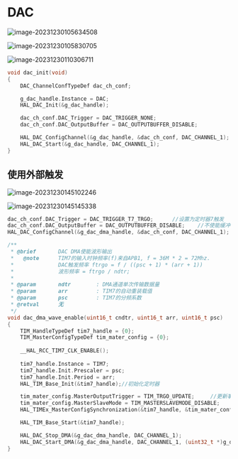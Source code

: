 # DAC

![image-20231230105634508](https://picture-01-1316374204.cos.ap-beijing.myqcloud.com/image/202312301056589.png)

![image-20231230105830705](https://picture-01-1316374204.cos.ap-beijing.myqcloud.com/image/202312301058746.png)

![image-20231230110306711](https://picture-01-1316374204.cos.ap-beijing.myqcloud.com/image/202312301103782.png)

```c
void dac_init(void)
{
    DAC_ChannelConfTypeDef dac_ch_conf;

    g_dac_handle.Instance = DAC;
    HAL_DAC_Init(&g_dac_handle);                                        /* 初始化DAC */

    dac_ch_conf.DAC_Trigger = DAC_TRIGGER_NONE;                         /* 不使用触发功能,设置为自动触发 */
    dac_ch_conf.DAC_OutputBuffer = DAC_OUTPUTBUFFER_DISABLE;            /* DAC输出缓冲关闭 */

    HAL_DAC_ConfigChannel(&g_dac_handle, &dac_ch_conf, DAC_CHANNEL_1);  /* 配置DAC通道1 */
    HAL_DAC_Start(&g_dac_handle, DAC_CHANNEL_1);                        /* 开启DAC通道1 */
}
```

## 使用外部触发

![image-20231230145102246](https://picture-01-1316374204.cos.ap-beijing.myqcloud.com/image/202312301451294.png)

![image-20231230145145338](https://picture-01-1316374204.cos.ap-beijing.myqcloud.com/image/202312301451387.png)

```c
dac_ch_conf.DAC_Trigger = DAC_TRIGGER_T7_TRGO;		//设置为定时器7触发
dac_ch_conf.DAC_OutputBuffer = DAC_OUTPUTBUFFER_DISABLE;	//不使能缓冲
HAL_DAC_ConfigChannel(&g_dac_dma_handle, &dac_ch_conf, DAC_CHANNEL_1);
```

```c
/**
 * @brief       DAC DMA使能波形输出
 *   @note      TIM7的输入时钟频率(f)来自APB1, f = 36M * 2 = 72Mhz.
 *              DAC触发频率 ftrgo = f / ((psc + 1) * (arr + 1))
 *              波形频率 = ftrgo / ndtr; 
 *
 * @param       ndtr        : DMA通道单次传输数据量
 * @param       arr         : TIM7的自动重装载值
 * @param       psc         : TIM7的分频系数
 * @retval      无
 */
void dac_dma_wave_enable(uint16_t cndtr, uint16_t arr, uint16_t psc)
{
    TIM_HandleTypeDef tim7_handle = {0};
    TIM_MasterConfigTypeDef tim_mater_config = {0};
    
    __HAL_RCC_TIM7_CLK_ENABLE();
    
    tim7_handle.Instance = TIM7;
    tim7_handle.Init.Prescaler = psc;
    tim7_handle.Init.Period = arr;
    HAL_TIM_Base_Init(&tim7_handle);//初始化定时器

    tim_mater_config.MasterOutputTrigger = TIM_TRGO_UPDATE;		//更新事件, 会产生一个TRGO信号
    tim_mater_config.MasterSlaveMode = TIM_MASTERSLAVEMODE_DISABLE;
    HAL_TIMEx_MasterConfigSynchronization(&tim7_handle, &tim_mater_config);

    HAL_TIM_Base_Start(&tim7_handle);

    HAL_DAC_Stop_DMA(&g_dac_dma_handle, DAC_CHANNEL_1);
    HAL_DAC_Start_DMA(&g_dac_dma_handle, DAC_CHANNEL_1, (uint32_t *)g_dac_sin_buf, cndtr, DAC_ALIGN_12B_R);
}
```














